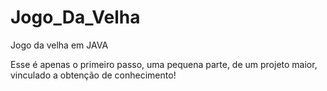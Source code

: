 # Jogo_Da_Velha
 Jogo da velha em JAVA

 Esse é apenas o primeiro passo, uma pequena parte, de um projeto maior,
 vinculado a obtenção de conhecimento!
